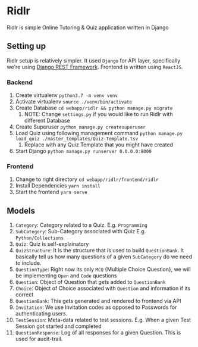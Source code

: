# Ridlr

Ridlr is simple Online Tutoring & Quiz application written in Django

## Setting up

Ridlr setup is relatively simpler. It used `Django` for API layer, specifically we're using [Django REST Framework](https://www.django-rest-framework.org/). Frontend is written using `ReactJS`.

### Backend

1. Create virtualenv `python3.7 -m venv venv`
1. Activate virtualenv `source ./venv/bin/activate`
1. Create Database `cd webapp/ridlr && python manage.py migrate`
    1. NOTE: Change `settings.py` if you would like to run Ridlr with different Database
1. Create Superuser `python manage.py createsuperuser`
1. Load Quiz using following management command `python manage.py load_quiz ./master_templates/Quiz-Template.tsv`
    1. Replace with any Quiz Template that you might have created
1. Start Django `python manage.py runserver 0.0.0.0:8000`


### Frontend

1. Change to right directory `cd webapp/ridlr/frontend/ridlr`
2. Install Dependencies `yarn install`
3. Start the frontend `yarn serve`


## Models

1. `Category`: Category related to a Quiz. E.g. `Programming`
1. `SubCategory`: Sub-Category associated with Quiz E.g. `Python/Collections`
1. `Quiz`: Quiz is self-explainatory
1. `QuizStructure`: It is the structure that is used to build `QuestionBank`. It basically tell us how many questions of a given `SubCategory` do we need to include.
1. `QuestionType`: Right now its only `MCQ` {Multiple Choice Question}, we will be implementing `Open` and `Code` questions 
1. `Question`: Object of Question that gets added to `QuestionBank`
1. `Choice`: Object of Choice associated with `Question` and information if its correct
1. `QuestionBank`: This gets generated and rendered to frontend via API
1. `Invitation`: We use Invitation codes as opposed to Passwords for authenticating users.
1. `TestSession`: Meta-data related to test sessions. E.g. When a given Test Session got started and completed
1. `QuestionResponse`: Log of all responses for a given Question. This is used for audit-trail.
